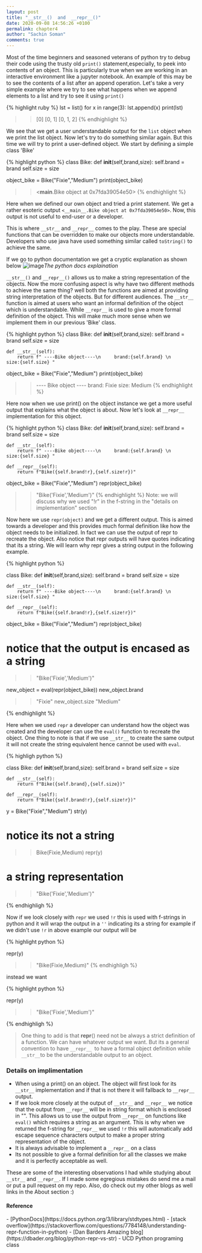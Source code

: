 ```yaml
---
layout: post
title: "__str__()  and  __repr__()"
date: 2020-09-08 14:56:26 +0100
permalink: chapter4
author: "Sachin Soman"
comments: true
---
```


Most of the time beginners and seasoned veterans of python try to debug their code using the trusty old `print()` statement,especially, to peek into contents of an object. This is particularly true when we are working in an interactive environment like a jupyter notebook. An example of this may be to see the contents of a list after an append operation.  Let's take a very simple example where we try to see what happens when we append elements to a list and try to see it using `print()`

{% highlight ruby %}
lst = list()
    for x in range(3):
    lst.append(x)
    print(lst)
>>[0]
>>[0, 1]
>>[0, 1, 2]
{% endhighlight %}

We see that we get a user understandable output for the `list` object when we print the list object. Now let's try to do something similar again. But this time we will try to print a user-defined object. We start by defining a simple class 'Bike'

{% highlight python %}
class Bike:
    def __init__(self,brand,size):
        self.brand = brand
        self.size = size

object_bike = Bike("Fixie","Medium")
print(object_bike)

>> <__main__.Bike object at 0x7fda39054e50>
{% endhighlight %}

Here when we defined our own object and tried a print statement. We get a rather esoteric output `<__main__.Bike object at 0x7fda39054e50>`. Now, this output is not useful to end-user or a developer.

This is where `__str__` and `__repr__` comes to the play. These are special functions that can be overridden to make our objects more understandable. Developers who use java have used something similar called `toString()` to achieve the same.

If we go to python documentation we get a cryptic explanation as shown below
![image]({{site.github.url}}/assets/images/chapter4_str_docs.png)_The python docs explaination_

`__str__()` and `__repr__()` allows us to make a string representation of the objects. Now the more confusing aspect is why have two different methods to achieve the same thing? well both the functions are aimed at providing string interpretation of the objects. But for different audiences. The `__str__` function is aimed at users who want an informal definition of the object which is understandable. While `__repr__` is used to give a more formal definition of the object. This will make much more sense when we implement them in our previous 'Bike' class.

{% highlight python %}
class Bike:
    def __init__(self,brand,size):
        self.brand = brand
        self.size = size
    
    def __str__(self):
        return f" ----Bike object----\n     brand:{self.brand} \n     size:{self.size} "

object_bike = Bike("Fixie","Medium")
print(object_bike)

>>  ---- Bike object ----
        brand: Fixie 
        size: Medium 
{% endhighlight %}


Here now when we use print() on the object instance we get a more useful output that explains what the object is about. Now let's look at `__repr__` implementation for this object. 


{% highlight python %}
class Bike:
    def __init__(self,brand,size):
        self.brand = brand
        self.size = size
    
    def __str__(self):
        return f" ----Bike object----\n     brand:{self.brand} \n     size:{self.size} "

    def __repr__(self):
        return f"Bike({self.brand!r},{self.size!r})"

object_bike = Bike("Fixie","Medium")
repr(object_bike)

>> "Bike('Fixie','Medium')"
{% endhighlight %}
Note: we will discuss why we used "!r" in the f-string in the "details on implementation" section

Now here we use `repr(object)` and we get a different output. This is aimed towards a developer and this provides much formal definition like how the object needs to be initialized. In fact we can use the output of repr to recreate the object. Also notice that repr outputs will have quotes indicating that its a string. We will learn why repr gives a string output in the following example.
<!-- Let's look at the example below to see it in action. -->

{% highlight python %}

class Bike:
    def __init__(self,brand,size):
        self.brand = brand
        self.size = size
    
    def __str__(self):
        return f" ----Bike object----\n     brand:{self.brand} \n     size:{self.size} "

    def __repr__(self):
        return f"Bike({self.brand!r},{self.size!r})"

object_bike = Bike("Fixie","Medium")
repr(object_bike)
# notice that the output is encased as a string
>> "Bike('Fixie','Medium')"

new_object = eval(repr(object_bike))
new_object.brand
>> "Fixie"
new_object.size
>> "Medium"

{% endhighlight %}

Here when we used `repr` a developer can understand how the object was created and the developer can use the `eval()` function to recreate the object. One thing to note is that if we use `__str__` to create the same output it will not create the string equivalent hence cannot be used with `eval`.

{% highligh python %}

class Bike:
    def __init__(self,brand,size):
        self.brand = brand
        self.size = size
    
    def __str__(self):
        return f"Bike({self.brand},{self.size})"

    def __repr__(self):
        return f"Bike({self.brand!r},{self.size!r})"

y = Bike("Fixie","Medium")
str(y)
# notice its not a string
>> Bike(Fixie,Medium)
repr(y)
# a string representation 
>> "Bike('Fixie','Medium')"

{% endhighligh %}

Now if we look closely with `repr` we used `!r` this is used with f-strings in python and it will wrap the output in a `''` indicating its a string for example if we didn't use `!r` in above example our output will be 

{% highlight python %}

repr(y)
>> "Bike(Fixie,Medium)"
{% endhighligh %}

instead we want

{% highlight python %}

repr(y)
>> "Bike('Fixie','Medium')"

{% endhighligh %}


> One thing to add is that __repr__() need not be always a strict definition of a function. We can have whatever output we want. But its a general convention to have `__repr__ `to have a formal object definition while `__str__`to be the understandable output to an object.



<h3> Details on implimentation </h3>

- When using a print() on an object. The object will first look for its `__str__` implementation and if that is not there it will fallback to `__repr__` output.
- If we look more closely at the output of `__str__` and `__repr__` we notice that the output from `__repr__` will be in string format which is enclosed in "". This allows us to use the output from `__repr__` on functions like `eval()` which requires a string as an argument. This is why when we returned the f-string for `__repr__` we used `!r` this will automatically add escape sequence characters output to make a proper string representation of the object.
- It is always advisable to implement a `__repr__` on a class
- Its not possible to give a formal definition for all the classes we make and it is perfectly acceptable as well.

These are some of the interesting observations I had while studying about `__str__` and `__repr__`. If I made some egregious mistakes do send me a mail
or put a pull request on my repo. Also, do check out my other blogs as well links in the About section :)

<h4>Reference</h4>
-  [PythonDocs](https://docs.python.org/3/library/stdtypes.html)
-  [stack overflow](https://stackoverflow.com/questions/7784148/understanding-repr-function-in-python)
-  [Dan Barders Amazing blog](https://dbader.org/blog/python-repr-vs-str)
-  UCD Python programing class
